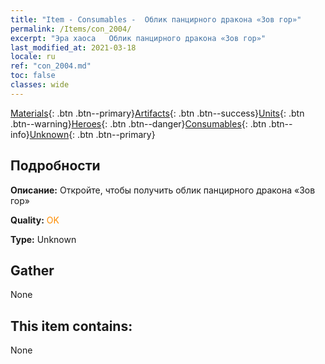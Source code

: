 ```yaml
---
title: "Item - Consumables -  Облик панцирного дракона «Зов гор»"
permalink: /Items/con_2004/
excerpt: "Эра хаоса   Облик панцирного дракона «Зов гор»"
last_modified_at: 2021-03-18
locale: ru
ref: "con_2004.md"
toc: false
classes: wide
---
```

 [Materials](/ru/Items/){: .btn .btn--primary}[Artifacts](/ru/Items/Artifacts/){: .btn .btn--success}[Units](/ru/Items/Units/){: .btn .btn--warning}[Heroes](/ru/Items/Heroes/){: .btn .btn--danger}[Consumables](/ru/Items/Consumables/){: .btn .btn--info}[Unknown](/ru/Items/Unknown/){: .btn .btn--primary}

## Подробности
 **Описание:** Откройте, чтобы получить облик панцирного дракона «Зов гор»

 **Quality:** <span style="color: #FF8C00">OK</span>

 **Type:** Unknown

## Gather

  None

## This item contains:

  None

